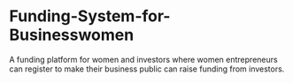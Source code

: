 # Funding-System-for-Businesswomen
A funding platform for women and investors where women entrepreneurs can register to make their business public can raise funding from investors.
